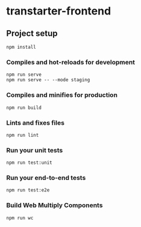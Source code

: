 # transtarter-frontend

## Project setup
```
npm install
```

### Compiles and hot-reloads for development
```
npm run serve
npm run serve -- --mode staging
```

### Compiles and minifies for production
```
npm run build
```

### Lints and fixes files
```
npm run lint
```

### Run your unit tests
```
npm run test:unit
```

### Run your end-to-end tests
```
npm run test:e2e
```


### Build Web Multiply Components
```
npm run wc
```

